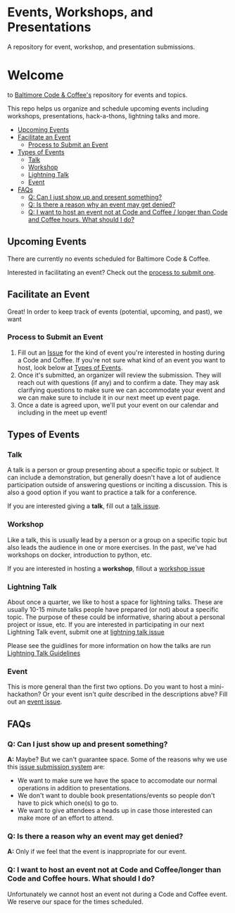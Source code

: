 # Events, Workshops, and Presentations

A repository for event, workshop, and presentation submissions.

# Welcome
to [Baltimore Code & Coffee's](http://bmorecodecoffee.github.io/) repository for events and topics.

This repo helps us organize and schedule upcoming events including workshops, presentations, hack-a-thons, lightning talks and more.

  * [Upcoming Events](#upcoming-events)
  * [Facilitate an Event](#facilitate-an-event)
    + [Process to Submit an Event](#process-to-submit-an-event)
  * [Types of Events](#types-of-events)
    + [Talk](#talk)
    + [Workshop](#workshop)
    + [Lightning Talk](#lightning-talk)
    + [Event](#event)
  * [FAQs](#faqs)
    + [Q: Can I just show up and present something?](#q--can-i-just-show-up-and-present-something-)
    + [Q: Is there a reason why an event may get denied?](#q--is-there-a-reason-why-an-event-may-get-denied-)
    + [Q: I want to host an event not at Code and Coffee / longer than Code and Coffee hours. What should I do?](#q--i-want-to-host-an-event-not-at-code-and-coffee-longer-than-code-and-coffee-hours-what-should-i-do-)

## Upcoming Events

There are currently no events scheduled for Baltimore Code & Coffee.

Interested in facilitating an event? Check out the [process to submit one](#process-to-submit-an-event).

## Facilitate an Event
Great! In order to keep track of events (potential, upcoming, and past), we want

### Process to Submit an Event
1. Fill out an [Issue](https://github.com/BmoreCodeCoffee/events/issues/new/choose) for the kind of event you're interested in hosting during a Code and Coffee. If you're not sure what kind of an event you want to host, look below at [Types of Events]((#types-of-events)).
2. Once it's submitted, an organizer will review the submission. They will reach out with questions (if any) and to confirm a date. They may ask clarifying questions to make sure we can accommodate your event and we can make sure to include it in our next meet up event page.
3. Once a date is agreed upon, we'll put your event on our calendar and including in the meet up event!

## Types of Events

### Talk
A talk is a person or group presenting about a specific topic or subject. It can include a demonstration, but generally doesn't have a lot of audience participation outside of answering questions or inciting a discussion. This is also a good option if you want to practice a talk for a conference.

If you are interested giving a **talk**, fill out a [talk issue](https://github.com/BmoreCodeCoffee/events/issues/new?assignees=&labels=talk&template=talk.md&title=%3Aspeech_balloon%3A+%5BTITLE+OF+YOUR+PRESENTATION+HERE%5D).

### Workshop
Like a talk, this is usually lead by a person or a group on a specific topic but also leads the audience in one or more exercises. In the past, we've had workshops on docker, introduction to python, etc.

If you are interested in hosting a **workshop**, fillout a [workshop issue](https://github.com/BmoreCodeCoffee/events/issues/new?assignees=&labels=workshop&template=workshop.md&title=%3Atelescope%3A+%5BTITLE+OF+YOUR+WORKSHOP+HERE%5D)

### Lightning Talk
About once a quarter, we like to host a space for lightning talks. These are usually 10-15 minute talks people have prepared (or not) about a specific topic. The purpose of these could be informative, sharing about a personal project or issue, etc. If you are interested in participating in our next Lightning Talk event, submit one at [lightning talk issue](https://github.com/BmoreCodeCoffee/events/issues/new?assignees=&labels=lightning&template=lightning_talk.md&title=%3Azap%3A+%5BTITLE+OF+YOUR+TALK+HERE%5D)

Please see the guidlines for more information on how the talks are run 
[Lightning Talk Guidelines](https://github.com/BmoreCodeCoffee/events/files/10873030/Main_Considerations.2.pdf)


### Event
This is more general than the first two options. Do you want to host a mini-hackathon? Or your event isn't _quite_ described in the descriptions abve? Fill out an [event issue](https://github.com/BmoreCodeCoffee/events/issues/new?assignees=&labels=event&template=event.md&title=%3Acalendar%3A+%5BTITLE+OF+YOUR+EVENT+HERE%5D).

## FAQs
### Q: Can I just show up and present something?
**A:** Maybe? But we can't guarantee space. Some of the reasons why we use this [issue submission system](https://github.com/BmoreCodeCoffee/events/issues/new/choose) are:
- We want to make sure we have the space to accomodate our normal operations in addition to presentations.
- We don't want to double book presentations/events so people don't have to pick which one(s) to go to.
- We want to give attendees a heads up in case those interested can make more of an effort to attend.

### Q: Is there a reason why an event may get denied?
**A:** Only if we feel that the event is inappropriate for our event.

### Q: I want to host an event not at Code and Coffee/longer than Code and Coffee hours. What should I do?
Unfortunately we cannot host an event not during a Code and Coffee event. We reserve our space for the times scheduled.
